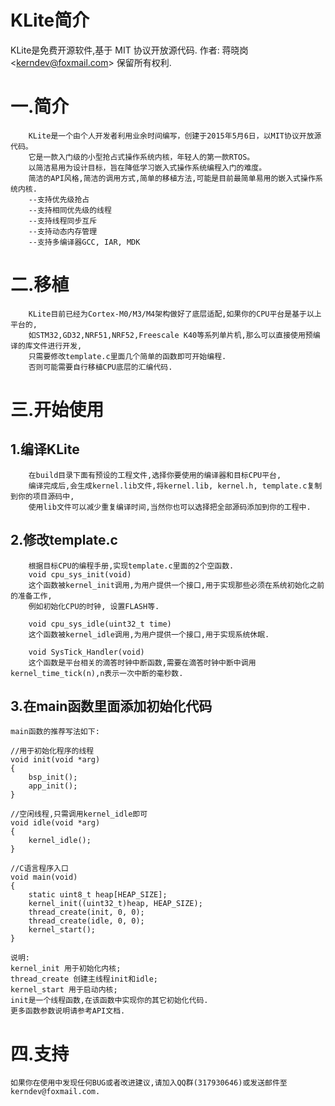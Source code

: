 KLite简介
=====================
KLite是免费开源软件,基于 MIT 协议开放源代码.
作者: 蒋晓岗\<kerndev@foxmail.com> 保留所有权利.

# 一.简介
        KLite是一个由个人开发者利用业余时间编写，创建于2015年5月6日，以MIT协议开放源代码。
        它是一款入门级的小型抢占式操作系统内核，年轻人的第一款RTOS。
        以简洁易用为设计目标，旨在降低学习嵌入式操作系统编程入门的难度。
        简洁的API风格,简洁的调用方式,简单的移植方法,可能是目前最简单易用的嵌入式操作系统内核.
        --支持优先级抢占  
        --支持相同优先级的线程
        --支持线程同步互斥  
        --支持动态内存管理
        --支持多编译器GCC, IAR, MDK

# 二.移植
        KLite目前已经为Cortex-M0/M3/M4架构做好了底层适配,如果你的CPU平台是基于以上平台的,
        如STM32,GD32,NRF51,NRF52,Freescale K40等系列单片机,那么可以直接使用预编译的库文件进行开发,
        只需要修改template.c里面几个简单的函数即可开始编程.
        否则可能需要自行移植CPU底层的汇编代码.

# 三.开始使用
## 1.编译KLite
        在build目录下面有预设的工程文件,选择你要使用的编译器和目标CPU平台,  
        编译完成后,会生成kernel.lib文件,将kernel.lib, kernel.h, template.c复制到你的项目源码中,
        使用lib文件可以减少重复编译时间,当然你也可以选择把全部源码添加到你的工程中.

## 2.修改template.c
        根据目标CPU的编程手册,实现template.c里面的2个空函数.
        void cpu_sys_init(void)
        这个函数被kernel_init调用,为用户提供一个接口,用于实现那些必须在系统初始化之前的准备工作,
        例如初始化CPU的时钟, 设置FLASH等.
        
        void cpu_sys_idle(uint32_t time)
        这个函数被kernel_idle调用,为用户提供一个接口,用于实现系统休眠.
        
        void SysTick_Handler(void)
        这个函数是平台相关的滴答时钟中断函数,需要在滴答时钟中断中调用kernel_time_tick(n),n表示一次中断的毫秒数.

## 3.在main函数里面添加初始化代码
    main函数的推荐写法如下:
```
//用于初始化程序的线程
void init(void *arg)
{
    bsp_init();
    app_init();
}

//空闲线程,只需调用kernel_idle即可
void idle(void *arg)
{
    kernel_idle();
}

//C语言程序入口
void main(void)
{
    static uint8_t heap[HEAP_SIZE];
    kernel_init((uint32_t)heap, HEAP_SIZE);
    thread_create(init, 0, 0);
    thread_create(idle, 0, 0);
    kernel_start();
}
```
    说明:
    kernel_init 用于初始化内核;
    thread_create 创建主线程init和idle;  
    kernel_start 用于启动内核;  
    init是一个线程函数,在该函数中实现你的其它初始化代码.  
    更多函数参数说明请参考API文档.  

# 四.支持
    如果你在使用中发现任何BUG或者改进建议,请加入QQ群(317930646)或发送邮件至kerndev@foxmail.com.  

    